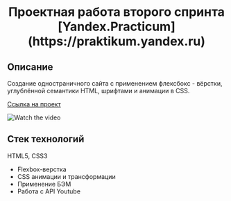 
<h1 align="center"> Проектная работа второго спринта [Yandex.Practicum](https://praktikum.yandex.ru)
</h1>


## Описание
Создание одностраничного сайта с применением флексбокс - вёрстки, углублённой семантики HTML, шрифтами и  анимации в CSS.

[Ссылка на проект](https://alexleibch.github.io/how-to-learn/)

![Watch the video](./public/how-to-learn.gif)

## Стек технологий  
HTML5, CSS3
- Flexbox-верстка
- CSS анимации и трансформации
- Применение БЭМ
- Работа с API Youtube
